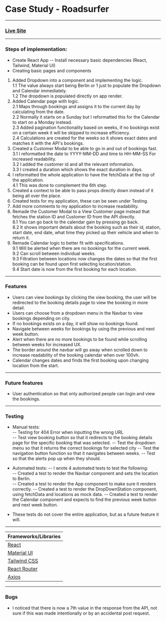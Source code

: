 # Case Study - Roadsurfer

---
### [Live Site](https://jonathan97-web.github.io/casestudyreact/)

---

### Steps of implementation:

- Create React App
-- Install necessary basic dependencies (React, Tailwind, Material UI) 
- Creating basic pages and components  
1. Added Dropdown into a component and implementing the logic.  
  1.1 The value always start being Berlin or 1 just to populate the Dropdown and Calendar immediately.  
  1.2 The dropdown is populated directly on app render.  
2. Added Calendar page with logic.  
  2.1 Maps through bookings and assigns it to the current day by calculating from the date.  
  2.2 Normally it starts on a Sunday but I reformatted this for the Calendar to start on a Monday instead.  
  2.3 Added pagination functionality based on weeks, if no bookings exist on a certain week it will be skipped to increase efficiency.  
  2.4 Calculations are created for the weeks so it shows exact dates and matches it with the API's bookings.
3. Created a Customer Modal to be able to go in and out of bookings fast.  
  3.1 I reformatted the date to YYYY-MM-DD and time to HH-MM-SS For increased readability.    
  3.2 I added the customer id and all the relevant information.  
  3.3 I created a duration which shows the exact duration in days.  
4. I reformatted the whole application to have the fetchData at the top of the application.  
  4.1 This was done to complement the 6th step.  
5. Created a context to be able to pass props directly down instead of it being all over the place.  
6. Created tests for my application, these can be seen under Testing.  
7. Add more comments to my application to increase readability.  
8. Remade the Customer Modal to a View Customer page instead that fetches the station ID and Customer ID from the API directly.  
  8.1 You can go back to the calendar gain by pressing go back.  
  8.2 It shows important details about the booking such as their id, station, start date, end date, what time they picked up their vehicle and when to return it.   
9. Remade Calendar logic to better fit with specifications.  
  9.1 Will be alerted when there are no bookings for the current week.  
  9.2 Can scroll between individual weeks.  
  9.3 Filtration between locations now changes the dates so that the first booking can be found upon first selecting location/station.  
  9.4 Start date is now from the first booking for each location.

----

### Features
- Users can view bookings by clicking the view booking, the user will be redirected to the booking details page to view the booking in more detail.  
- Users can choose from a dropdown menu in the Navbar to view bookings depending on city.  
- If no bookings exists on a day, it will show no bookings found.  
- Navigate between weeks for bookings by using the previous and next week button.
- Alert when there are no more bookings to be found while scrolling between weeks for increased UX.
- The border around the navbar will go away when scrolled down to increase readability of the booking calendar when over 100vh.
- Calendar changes dates and finds the first booking upon changing location from the start.

---
### Future features

- User authentication so that only authorized people can login and view the bookings.

---

### Testing

- Manual tests:  
-- Testing for 404 Error when inputting the wrong URL  
-- Test view booking button so that it redirects to the booking details page for the specific booking that was selected.
-- Test the dropdown menu so that it returns the correct bookings for selected city 
-- Test the navigation button function so that it navigates between weeks.
-- Test so that the alerts pop up when they should.

- Automated tests:
-- I wrote 4 automated tests to test the following:  
-- Created a test to render the Navbar component and sets the location to Berlin.  
-- Created a test to render the App component to make sure it renders correctly. 
-- Created a test to render the DropDownStation component, using fetchData and locations as mock data. 
-- Created a test to render the Calendar component and expects to find the previous week button and next week button.

- These tests do not cover the entire application, but as a future feature it will.   

---


| Frameworks/Libraries  |
| -------- |
| [React](https://react.dev/) |
| [Material UI](https://mui.com/material-ui/) |
| [Tailwind CSS](https://tailwindcss.com/)    |
| [React Router](https://reactrouter.com/en/main) |
| [Axios](https://axios-http.com/)

---

### Bugs
- I noticed that there is now a 7th value in the response from the API, not sure if this was made intentionally or by an accidental post request.
